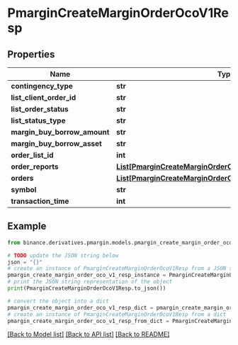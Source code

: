 # PmarginCreateMarginOrderOcoV1Resp


## Properties

Name | Type | Description | Notes
------------ | ------------- | ------------- | -------------
**contingency_type** | **str** |  | [optional] 
**list_client_order_id** | **str** |  | [optional] 
**list_order_status** | **str** |  | [optional] 
**list_status_type** | **str** |  | [optional] 
**margin_buy_borrow_amount** | **str** |  | [optional] 
**margin_buy_borrow_asset** | **str** |  | [optional] 
**order_list_id** | **int** |  | [optional] 
**order_reports** | [**List[PmarginCreateMarginOrderOcoV1RespOrderReportsInner]**](PmarginCreateMarginOrderOcoV1RespOrderReportsInner.md) |  | [optional] 
**orders** | [**List[PmarginCreateMarginOrderOcoV1RespOrdersInner]**](PmarginCreateMarginOrderOcoV1RespOrdersInner.md) |  | [optional] 
**symbol** | **str** |  | [optional] 
**transaction_time** | **int** |  | [optional] 

## Example

```python
from binance.derivatives.pmargin.models.pmargin_create_margin_order_oco_v1_resp import PmarginCreateMarginOrderOcoV1Resp

# TODO update the JSON string below
json = "{}"
# create an instance of PmarginCreateMarginOrderOcoV1Resp from a JSON string
pmargin_create_margin_order_oco_v1_resp_instance = PmarginCreateMarginOrderOcoV1Resp.from_json(json)
# print the JSON string representation of the object
print(PmarginCreateMarginOrderOcoV1Resp.to_json())

# convert the object into a dict
pmargin_create_margin_order_oco_v1_resp_dict = pmargin_create_margin_order_oco_v1_resp_instance.to_dict()
# create an instance of PmarginCreateMarginOrderOcoV1Resp from a dict
pmargin_create_margin_order_oco_v1_resp_from_dict = PmarginCreateMarginOrderOcoV1Resp.from_dict(pmargin_create_margin_order_oco_v1_resp_dict)
```
[[Back to Model list]](../README.md#documentation-for-models) [[Back to API list]](../README.md#documentation-for-api-endpoints) [[Back to README]](../README.md)


